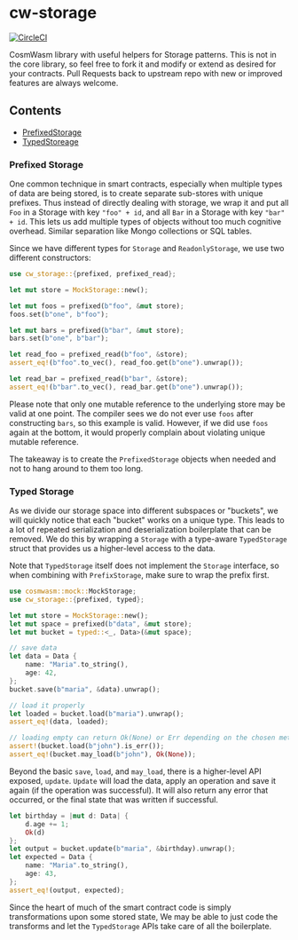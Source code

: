 # cw-storage

[![CircleCI](https://circleci.com/gh/confio/cw-storage/tree/master.svg?style=shield)](https://circleci.com/gh/confio/cw-storage/tree/master) 

CosmWasm library with useful helpers for Storage patterns.
This is not in the core library, so feel free to fork it and modify or extend as desired for your contracts.
Pull Requests back to upstream repo with new or improved features are always welcome.

## Contents

* [PrefixedStorage](#prefixed-storage)
* [TypedStoreage](#typed-storage)

### Prefixed Storage

One common technique in smart contracts, especially when multiple types of data
are being stored, is to create separate sub-stores with unique prefixes. Thus instead
of directly dealing with storage, we wrap it and put all `Foo` in a Storage with
key `"foo" + id`, and all `Bar` in a Storage with key `"bar" + id`. This lets us add multiple
types of objects without too much cognitive overhead. Similar separation like Mongo collections
or SQL tables.

Since we have different types for `Storage` and `ReadonlyStorage`, we use two different constructors:

```rust
use cw_storage::{prefixed, prefixed_read};

let mut store = MockStorage::new();

let mut foos = prefixed(b"foo", &mut store);
foos.set(b"one", b"foo");

let mut bars = prefixed(b"bar", &mut store);
bars.set(b"one", b"bar");

let read_foo = prefixed_read(b"foo", &store);
assert_eq!(b"foo".to_vec(), read_foo.get(b"one").unwrap());

let read_bar = prefixed_read(b"bar", &store);
assert_eq!(b"bar".to_vec(), read_bar.get(b"one").unwrap());
```

Please note that only one mutable reference to the underlying store may be valid at one point.
The compiler sees we do not ever use `foos` after constructing `bars`, so this example is valid.
However, if we did use `foos` again at the bottom, it would properly complain about violating
unique mutable reference. 

The takeaway is to create the `PrefixedStorage` objects when needed and not to hang around to them too long.

### Typed Storage

As we divide our storage space into different subspaces or "buckets", we will quickly notice that each
"bucket" works on a unique type. This leads to a lot of repeated serialization and deserialization
boilerplate that can be removed. We do this by wrapping a `Storage` with a type-aware `TypedStorage`
struct that provides us a higher-level access to the data. 

Note that `TypedStorage` itself does not implement the `Storage` interface, so when combining 
with `PrefixStorage`, make sure to wrap the prefix first.

```rust
use cosmwasm::mock::MockStorage;
use cw_storage::{prefixed, typed};

let mut store = MockStorage::new();
let mut space = prefixed(b"data", &mut store);
let mut bucket = typed::<_, Data>(&mut space);

// save data
let data = Data {
    name: "Maria".to_string(),
    age: 42,
};
bucket.save(b"maria", &data).unwrap();

// load it properly
let loaded = bucket.load(b"maria").unwrap();
assert_eq!(data, loaded);

// loading empty can return Ok(None) or Err depending on the chosen method:
assert!(bucket.load(b"john").is_err());
assert_eq!(bucket.may_load(b"john"), Ok(None));
```

Beyond the basic `save`, `load`, and `may_load`, there is a higher-level API exposed, `update`.
`Update` will load the data, apply an operation and save it again (if the operation was successful).
It will also return any error that occurred, or the final state that was written if successful.

```rust
let birthday = |mut d: Data| {
    d.age += 1;
    Ok(d)
};
let output = bucket.update(b"maria", &birthday).unwrap();
let expected = Data {
    name: "Maria".to_string(),
    age: 43,
};
assert_eq!(output, expected);
``` 

Since the heart of much of the smart contract code is simply transformations upon some stored state,
We may be able to just code the transforms and let the `TypedStorage` APIs take care of all the boilerplate.
